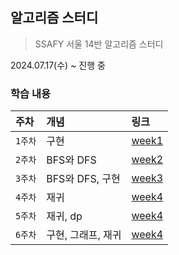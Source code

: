 ## 알고리즘 스터디
> SSAFY 서울 14반 알고리즘 스터디 

2024.07.17(수) ~ 진행 중

### 학습 내용
| 주차    | 개념           | 링크                        |
|:------|:-------------|:--------------------------|
| `1주차` | 구현           | [week1](./week1/week1.md) |
| `2주차` | BFS와 DFS     | [week2](./week2/week2.md) |
| `3주차` | BFS와 DFS, 구현 | [week3](./week3/week3.md) |
| `4주차` | 재귀           | [week4](./week4/week4.md) |
| `5주차` | 재귀, dp       | [week4](./week5/week5.md) |
| `6주차` | 구현, 그래프, 재귀  | [week4](./week6/week6.md) |
